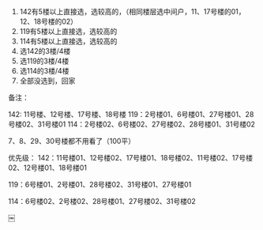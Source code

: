 1. 142有5楼以上直接选，选较高的，（相同楼层选中间户，11、17号楼的01，12、18号楼的02）
2. 119有5楼以上直接选，选较高的
3. 114有5楼以上直接选，选较高的
4. 选142的3楼/4楼
5. 选119的3楼/4楼
6. 选114的3楼/4楼
7. 全部没选到，回家

备注：

142: 11号楼、12号楼、17号楼、18号楼
119：2号楼01、6号楼01、27号楼01、28号楼02、31号楼01
114：2号楼02、6号楼02、27号楼02、28号楼01、31号楼02

7、8、29、30号楼都不用看了（100平）

优先级：
142：11号楼01、12号楼02、17号楼01、18号楼02、11号楼02、17号楼02、12号楼01、18号楼01

119：6号楼01、2号楼01、28号楼02、31号楼01、27号楼01

114：6号楼02、2号楼02、28号楼01、27号楼02、31号楼02

￼